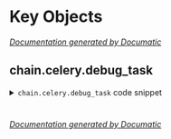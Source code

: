 # Key Objects

[_Documentation generated by Documatic_](https://www.documatic.com)

<!---Documatic-section-chain.celery.debug_task-start--->
## chain.celery.debug_task

<!---Documatic-section-debug_task-start--->
<!---Documatic-block-chain.celery.debug_task-start--->
<details>
	<summary><code>chain.celery.debug_task</code> code snippet</summary>

```python
@app.task(bind=True)
def debug_task(self):
    print('Request: {0!r}'.format(self.request))
```
</details>
<!---Documatic-block-chain.celery.debug_task-end--->
<!---Documatic-section-debug_task-end--->

# #
<!---Documatic-section-chain.celery.debug_task-end--->

[_Documentation generated by Documatic_](https://www.documatic.com)